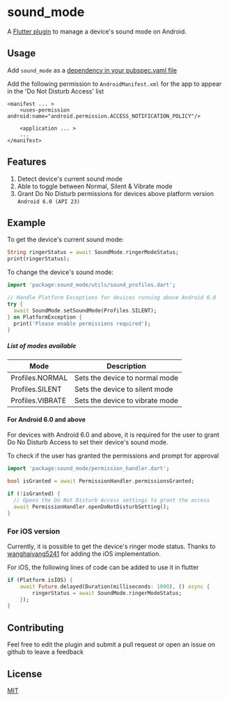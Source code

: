 # sound_mode

A [Flutter plugin](https://pub.dev/packages/sound_mode) to manage a device's sound mode on Android.


## Usage 
Add `sound_mode` as a [dependency in your pubspec.yaml file](https://flutter.dev/docs/development/packages-and-plugins/using-packages)

Add the following permission to `AndroidManifest.xml` for the app to appear in the 'Do Not Disturb Access' list
```
<manifest ... >
    <uses-permission android:name="android.permission.ACCESS_NOTIFICATION_POLICY"/>
    
    <application ... >
    ...
</manifest>
```

## Features
1. Detect device's current sound mode
2. Able to toggle between Normal, Silent & Vibrate mode
3. Grant Do No Disturb permissions for devices above platform version `Android 6.0 (API 23)` 

## Example
To get the device's current sound mode:
 
```dart
String ringerStatus = await SoundMode.ringerModeStatus;
print(ringerStatus);
```

To change the device's sound mode:

```dart
import 'package:sound_mode/utils/sound_profiles.dart';

// Handle Platform Exceptions for devices running above Android 6.0 
try {
  await SoundMode.setSoundMode(Profiles.SILENT);
} on PlatformException {
  print('Please enable permissions required');
}
```

##### List of modes available
| Mode  | Description |
|---|---|
| Profiles.NORMAL  | Sets the device to normal mode  |
| Profiles.SILENT  | Sets the device to silent mode  |
| Profiles.VIBRATE  | Sets the device to vibrate mode  |

#### For Android 6.0 and above
For devices with Android 6.0 and above, it is required for the user to grant Do No Disturb Access to set their device's sound mode. 

To check if the user has granted the permissions and prompt for approval
```dart
import 'package:sound_mode/permission_handler.dart';

bool isGranted = await PermissionHandler.permissionsGranted;

if (!isGranted) {
  // Opens the Do Not Disturb Access settings to grant the access
  await PermissionHandler.openDoNotDisturbSetting();
}
``` 

### For iOS version
Currently, it is possible to get the device's ringer mode status. Thanks to [wanghaiyang5241](https://github.com/wanghaiyang5241) for adding the iOS implementation.

For iOS, the following lines of code can be added to use it in flutter
```dart
if (Platform.isIOS) {
    await Future.delayed(Duration(milliseconds: 1000), () async {
        ringerStatus = await SoundMode.ringerModeStatus;
    });
}
```

## Contributing
Feel free to edit the plugin and submit a pull request or open an issue on github to leave a feedback

## License
[MIT](https://choosealicense.com/licenses/mit/) 
